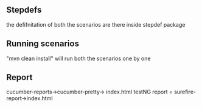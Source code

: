 ## Stepdefs
the defifnitation of both the scenarios are there inside stepdef package

## Running scenarios
"mvn clean install" will run both the scenarios one by one

## Report
cucumber-reports->cucumber-pretty-> index.html
testNG report = surefire-report->index.html
